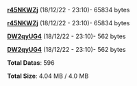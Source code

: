 [**r45NKWZj**](/data/r45NKWZj.txt) (18/12/22 - 23:10)- 65834 bytes

[**r45NKWZj**](/data/r45NKWZj.txt) (18/12/22 - 23:10)- 65834 bytes

[**DW2qyUG4**](/data/DW2qyUG4.txt) (18/12/22 - 23:10)- 562 bytes

[**DW2qyUG4**](/data/DW2qyUG4.txt) (18/12/22 - 23:10)- 562 bytes

**Total Datas**: 596

**Total Size**: 4.04 MB / 4.0 MB